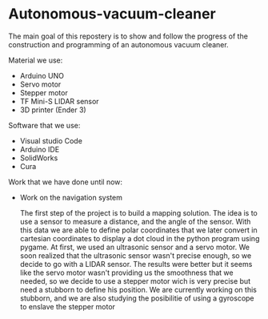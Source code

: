 # Autonomous-vacuum-cleaner
The main goal of this repostery is to show and follow the progress of the construction and programming of an autonomous vacuum cleaner. 

Material we use: 
- Arduino UNO 
- Servo motor
- Stepper motor 
- TF Mini-S LIDAR sensor
- 3D printer (Ender 3)

Software that we use:
- Visual studio Code 
- Arduino IDE 
- SolidWorks 
- Cura

Work that we have done until now: 
- Work on the navigation system

  The first step of the project is to build a mapping solution. The idea is to use a sensor to measure a distance, and the angle of the sensor. With this data     we are able to define polar coordinates that we later convert in cartesian coordinates to display a dot cloud in the python program using pygame. 
  At first, we used an ultrasonic sensor and a servo motor. We soon realized that the ultrasonic sensor wasn't precise enough, so we decide to go with a LIDAR     sensor. The results were better but it seems like the servo motor wasn't providing us the smoothness that we needed, so we decide to use a stepper motor wich   is very precise but need a stubborn to define his position. We are currently working on this stubborn, and we are also studying the posibilitie of using a       gyroscope to enslave the stepper motor
  
